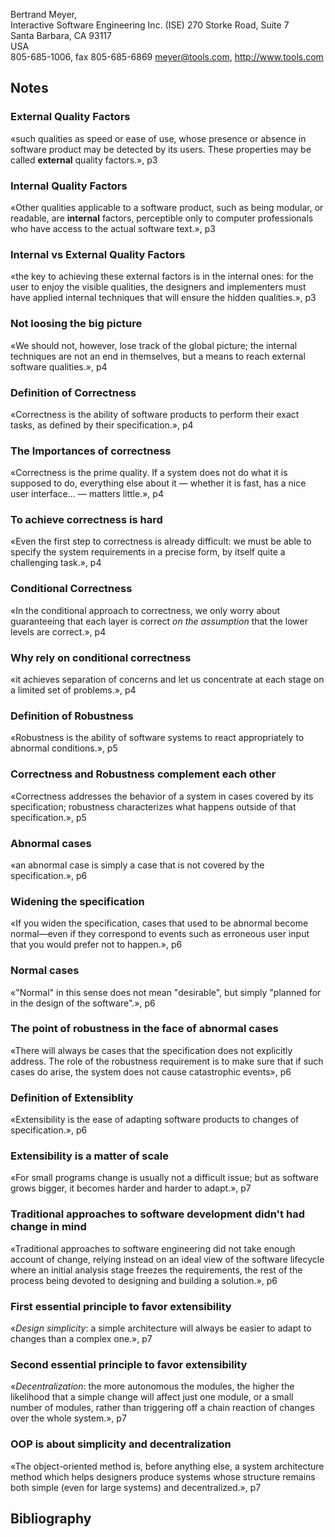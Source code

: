 Bertrand Meyer,  
Interactive Software Engineering Inc. (ISE) 270 Storke Road, Suite 7  
Santa Barbara, CA 93117  
USA  
805-685-1006, fax 805-685-6869 <meyer@tools.com>, http://www.tools.com

## Notes

### External Quality Factors

«such qualities as speed or ease of use, whose presence or absence in software product may be detected by its users. These properties may be called **external** quality factors.», p3

### Internal Quality Factors

«Other qualities applicable to a software product, such as being modular, or readable, are **internal** factors, perceptible only to computer professionals who have access to the actual software text.», p3

### Internal vs External Quality Factors

«the key to achieving these external factors is in the internal ones: for the user to enjoy the visible qualities, the designers and implementers must have applied internal techniques that will ensure the hidden qualities.», p3

### Not loosing the big picture

«We should not, however, lose track of the global picture; the internal techniques are not an end in themselves, but a means to reach external software qualities.», p4

### Definition of Correctness

«Correctness is the ability of software products to perform their exact tasks, as defined by their specification.», p4

### The Importances of correctness

«Correctness is the prime quality. If a system does not do what it is supposed to do, everything else about it — whether it is fast, has a nice user interface... — matters little.», p4

### To achieve correctness is hard

«Even the first step to correctness is already difficult: we must be able to specify the system requirements in a precise form, by itself quite a challenging task.», p4

### Conditional Correctness

«In the conditional approach to correctness, we only worry about guaranteeing that each layer is correct _on the assumption_ that the lower levels are correct.», p4

### Why rely on conditional correctness

«it achieves separation of concerns and let us concentrate at each stage on a limited set of problems.», p4

### Definition of Robustness

«Robustness is the ability of software systems to react appropriately to abnormal conditions.», p5

### Correctness and Robustness complement each other

«Correctness addresses the behavior of a system in cases covered by its specification; robustness characterizes what happens outside of that specification.», p5

### Abnormal cases

«an abnormal case is simply a case that is not covered by the specification.», p6

### Widening the specification

«If you widen the specification, cases that used to be abnormal become normal—even if they correspond to events such as erroneous user input that you would prefer not to happen.», p6

### Normal cases

«"Normal" in this sense does not mean "desirable", but simply "planned for in the design of the software".», p6

### The point of robustness in the face of abnormal cases

«There will always be cases that the specification does not explicitly address. The role of the robustness requirement is to make sure that if such cases do arise, the system does not cause catastrophic events», p6

### Definition of Extensiblity

«Extensibility is the ease of adapting software products to changes of specification.», p6

### Extensibility is a matter of scale

«For small programs change is usually not a difficult issue; but as software grows bigger, it becomes harder and harder to adapt.», p7

### Traditional approaches to software development didn't had change in mind

«Traditional approaches to software engineering did not take enough account of change, relying instead on an ideal view of the software lifecycle where an initial analysis stage freezes the requirements, the rest of the process being devoted to designing and building a solution.», p6

### First essential principle to favor extensibility

«_Design simplicity_: a simple architecture will always be easier to adapt to changes than a complex one.», p7

### Second essential principle to favor extensibility

«_Decentralization_: the more autonomous the modules, the higher the likelihood that a simple change will affect just one module, or a small number of modules, rather than triggering off a chain reaction of changes over the whole system.», p7

### OOP is about simplicity and decentralization

«The object-oriented method is, before anything else, a system architecture method which helps designers produce systems whose structure remains both simple (even for large systems) and decentralized.», p7

## Bibliography